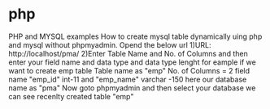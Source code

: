 # php
PHP and MYSQL examples
How to create mysql table dynamically uing php and mysql without phpmyadmin.
Opend the below url
1)URL:
http://localhost/pma/
2)Enter Table Name and No. of Columns and then enter your field name and data type and data type lenght
for eample if we want to create emp table 
Table name as "emp"
No. of Columns = 2 
field name "emp_id" int-11 and "emp_name" varchar -150
here our database name as "pma"
Now goto phpmyadmin and then select your database we can see recenlty created table "emp"
